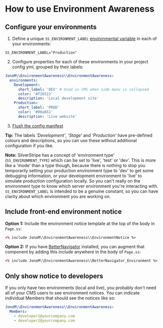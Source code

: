 # How to use Environment Awareness

## Configure your environments

1. Define a unique `SS_ENVIRONMENT_LABEL` [environmental variable](https://docs.silverstripe.org/en/4/getting_started/environment_management/) in each of your environments:
```env
SS_ENVIRONMENT_LABEL="Production"
```
2. Configure properties for each of these environments in your project config yml, grouped by their labels:
```yml
JonoM\\EnvironmentAwareness\\EnvironmentAwareness:
  environments:
    Development:
      short_label: 'DEV' # Used in CMS when side menu is collapsed
      color: '#f26522'
      description: 'Local development site'
    Production:
      short_label: 'PROD'
      color: '#00a651'
      description: 'Live website'
```
3. [Flush the config manifest](https://docs.silverstripe.org/en/4/developer_guides/execution_pipeline/manifests/#flushing)

**Tip:** The labels *'Development'*, *'Stage'* and *'Production'* have pre-defined colours and descriptions, so you can use these without additional configuration if you like.

__Note:__ SilverStripe has a concept of 'environment type' (`SS_ENVIRONMENT_TYPE`) which can be set to 'live', 'test' or 'dev'. This is more like a 'mode' than a type though, because there is nothing to stop you temporarily setting your production environment type to 'dev' to get some debugging information, or your development environment to 'live' to simulate production configuration locally. So you can't really on the environment type to know which server environment you're interacting with. `SS_ENVIRONMENT_LABEL` is intended to be a genuine constant, so you can have clarity about which environment you are working on.

## Include front-end environment notice

**Option 1:** Include the environment notice template at the top of the body in `Page.ss`:
```html
<% include JonoM\\EnvironmentAwareness\\EnvironmentNotice %>
```

**Option 2:** If you have [BetterNavigator](https://github.com/jonom/silverstripe-betternavigator) installed, you can augment that component by adding this include anywhere in the body of `Page.ss`:
```html
<% include JonoM\\EnvironmentAwareness\\BetterNavigator_Environment %>
```

## Only show notice to developers

If you only have two environments (local and live), you probably don't need all of your CMS users to see environment notices. You can indicate individual Members that should see the notices like so:
```yml
JonoM\\EnvironmentAwareness\\EnvironmentAwareness:
  Members:
    - developer1@yourcompany.com
    - developer2@yourcompany.com
```
